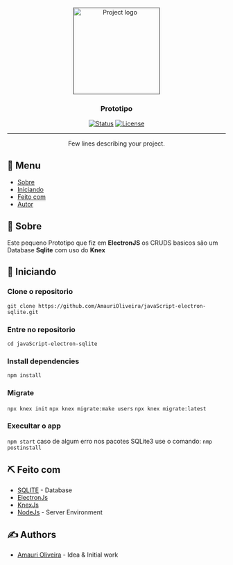 <p align="center">
  <a href="" rel="noopener">
 <img width=200px height=200px src="https://i.imgur.com/6wj0hh6.jpg" alt="Project logo"></a>
</p>

<h3 align="center">Prototipo</h3>

<div align="center">

[![Status](https://img.shields.io/badge/status-active-success.svg)]()
[![License](https://img.shields.io/badge/license-MIT-blue.svg)](/LICENSE)

</div>

---

<p align="center"> Few lines describing your project.
    <br> 
</p>

## 📝 Menu

- [Sobre](#about)
- [Iniciando](#getting_started)
- [Feito com](#built_using)
- [Autor](#authors)

## 🧐 Sobre <a name = "about"></a>

Este pequeno Prototipo que fiz em **ElectronJS** os CRUDS basicos são um Database **Sqlite** com uso  do **Knex**

## 🏁 Iniciando <a name = "getting_started"></a>

### Clone o repositorio
`git clone https://github.com/AmauriOliveira/javaScript-electron-sqlite.git`

### Entre no repositorio
`cd javaScript-electron-sqlite`

### Install dependencies
`npm install`

### Migrate
`npx knex init`
`npx knex migrate:make users`
`npx knex migrate:latest`

### Execultar o app
`npm start`
  caso de algum erro nos pacotes SQLite3 use o comando:
`nmp postinstall`


## ⛏️ Feito com <a name = "built_using"></a>

- [SQLITE](https://www.sqlite.org/index.html) - Database
- [ElectronJs](https://www.electronjs.org/)
- [KnexJs](http://knexjs.org/)
- [NodeJs](https://nodejs.org/en/) - Server Environment

## ✍️ Authors <a name = "authors"></a>

- [Amauri Oliveira](https://github.com/amaurioliveira) - Idea & Initial work
